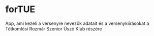 # forTUE
App, ami kezeli a versenyre nevezők adatait és a versenykiírásokat a Tótkomlósi Rozmár Szenior Úszó Klub részére
